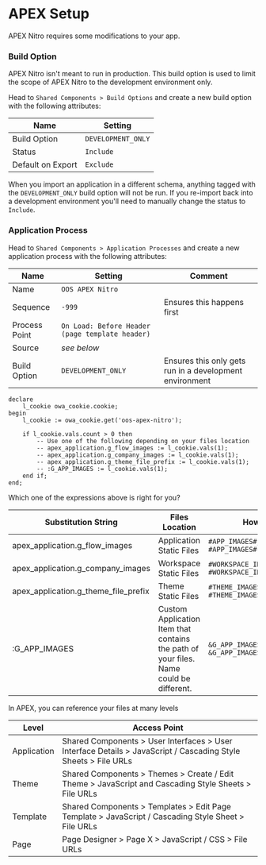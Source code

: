 # APEX Setup

APEX Nitro requires some modifications to your app.

### Build Option

APEX Nitro isn't meant to run in production. This build option is used to limit the scope of APEX Nitro to the development environment only.

Head to `Shared Components > Build Options` and create a new build option with the following attributes:

Name | Setting
--- | ---
Build Option | `DEVELOPMENT_ONLY`
Status | `Include`
Default on Export | `Exclude`

When you import an application in a different schema, anything tagged with the `DEVELOPMENT_ONLY` build option will not be run. If you re-import back into a development environment you'll need to manually change the status to `Include`.

### Application Process
Head to `Shared Components > Application Processes` and create a new application process with the following attributes:

Name | Setting | Comment
--- | --- | ---
Name | `OOS APEX Nitro` |
Sequence | `-999` | Ensures this happens first
Process Point | `On Load: Before Header (page template header)` |
Source | *see below* |
Build Option | `DEVELOPMENT_ONLY` | Ensures this only gets run in a development environment

```plsql
declare
	l_cookie owa_cookie.cookie;
begin
	l_cookie := owa_cookie.get('oos-apex-nitro');

	if l_cookie.vals.count > 0 then
		-- Use one of the following depending on your files location
		-- apex_application.g_flow_images := l_cookie.vals(1);
		-- apex_application.g_company_images := l_cookie.vals(1);
		-- apex_application.g_theme_file_prefix := l_cookie.vals(1);
		-- :G_APP_IMAGES := l_cookie.vals(1);
	end if;
end;
```

Which one of the expressions above is right for you?

Substitution String | Files Location | How to Reference
--- | --- | ---
apex_application.g_flow_images | Application Static Files | `#APP_IMAGES#js/app#MIN#.js` <br> `#APP_IMAGES#css/app#MIN#.css`
apex_application.g_company_images | Workspace Static Files | `#WORKSPACE_IMAGES#js/app#MIN#.js` <br> `#WORKSPACE_IMAGES#css/app#MIN#.css`
apex_application.g_theme_file_prefix | Theme Static Files | `#THEME_IMAGES#js/app#MIN#.js` <br> `#THEME_IMAGES#css/app#MIN#.css`
:G_APP_IMAGES | Custom Application Item that contains the path of your files. Name could be different. | `&G_APP_IMAGES.js/app#MIN#.js` <br> `&G_APP_IMAGES.css/app#MIN#.css`

In APEX, you can reference your files at many levels

Level | Access Point
--- | ---
Application | Shared Components > User Interfaces > User Interface Details > JavaScript / Cascading Style Sheets > File URLs
Theme | Shared Components > Themes > Create / Edit Theme > JavaScript and Cascading Style Sheets > File URLs
Template | Shared Components > Templates > Edit Page Template > JavaScript / Cascading Style Sheet > File URLs
Page | Page Designer > Page X > JavaScript / CSS > File URLs
